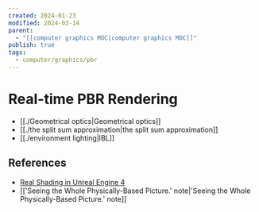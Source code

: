 ```yaml
---
created: 2024-01-23
modified: 2024-03-14
parent:
  - "[[computer graphics MOC|computer graphics MOC]]"
publish: true
tags:
  - computer/graphics/pbr
---
```

# Real-time PBR Rendering
- [[./Geometrical optics|Geometrical optics]]
- [[./the split sum approximation|the split sum approximation]]
- [[./environment lighting|IBL]]

## References
- [Real Shading in Unreal Engine 4](https://cdn2.unrealengine.com/Resources/files/2013SiggraphPresentationsNotes-26915738.pdf)
- [['Seeing the Whole Physically-Based Picture.' note|'Seeing the Whole Physically-Based Picture.' note]]